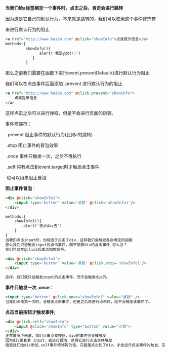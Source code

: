 **当我们给a标签绑定一个事件时，点击之后，肯定会进行跳转**

因为这是它自己的默认行为，本来就是跳转的，我们可以使用这个事件修饰符

来进行默认行为的阻止

```html
<a href="http://www.baidu.com" @click="showInfo">点我提示信息</a>
methods:{
         showInfo(){
               alert('我是yzd!!!')
            }
         }
```

那么之前我们需要在函数下进行event.preventDefault()进行默认行为阻止

我们可以在点击事件后面添加 .prevent 进行默认行为的阻止

```html
<a href="http://www.baidu.com" @click.prevent="showInfo">
	点我提示信息
</a>
```

这样点击之后可以进行弹框，但是不会进行页面的跳转。

事件修饰符：

​	.prevent 									阻止事件的默认行为(比如a的跳转)

​	.stop										   阻止事件的冒泡效果

​	.once										  事件只触发一次，之后不再执行

​	.self											只有点击到event.target时才触发点击事件

​														也可以用来阻止冒泡



**阻止事件冒泡**：

```html
<div @click='showInfo1'>
	<input type='button' value='点我' @click='showInfo1'/>
</div>

methods:{
	showInfo1(){
      	alert('去点div去')
    }
}
当我们点击input时，也相当于点击了div，这样我们会触发各自绑定的函数
那么我们只想触发input的点击事件，而不想要div的点击事件 怎么办？
我们可以在@click后面添加修饰符。

<div @click='showInfo1'>
	<input type='button' value='点我' @click.stop='showInfo1'/>
</div>

这样，我们就只会触发input的点击事件，而不会触发div的。
```



**事件只触发一次 .once：**

```html
<input type="button" @click.once="showInfo1" value="点我" />
当我们点击第一次时，会触发点击事件，但是之后再进行点击时，就不会触发该事件了。
```



**点击当前按钮才触发事件;**

```html
<div @click.self="showInfo">
    <input @click='showInfo' type="button" value="点我">
</div>
正常情况下来说，我们点击点我按钮，div的事件也会被触发
因为div嵌套着 input，会进行冒泡，也将它进行点击事件触发
但是我们给div添加.self事件修饰符的话，只能是点击到了div，才会进行点击事件的触发，变相阻止冒泡
```



